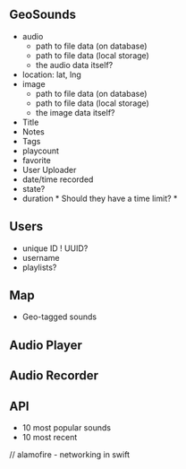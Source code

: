 ## GeoSounds
- audio
	- path to file data (on database)
	- path to file data (local storage)
	- the audio data itself?
- location: lat, lng
- image
	- path to file data (on database)
	- path to file data (local storage)
	- the image data itself?
- Title
- Notes
- Tags
- playcount
- favorite
- User Uploader
- date/time recorded
- state?
- duration * Should they have a time limit? *


## Users
- unique ID ! UUID?
- username
- playlists?


## Map
- Geo-tagged sounds


## Audio Player

## Audio Recorder


## API
- 10 most popular sounds
- 10 most recent

//
alamofire - networking in swift